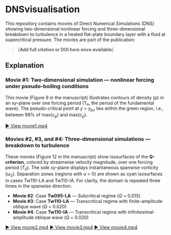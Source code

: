 # DNSvisualisation

This repository contains movies of Direct Numerical Simulations (DNS) showing two-dimensional nonlinear forcing and three-dimensional breakdown to turbulence in a heated flat-plate boundary layer with a fluid at supercritical pressure. The movies are part of the publication:

> [**Add full citation or DOI here once available**]

## Explanation

### Movie #1: Two-dimensional simulation — nonlinear forcing under pseudo-boiling conditions

This movie (Figure 9 in the manuscript) illustrates contours of density (ρ) in an *xy*-plane over one forcing period (T₀, the period of the fundamental wave). The pseudo-critical point at *y = y<sub>pc</sub>* lies within the green region, i.e., between 98% of max(*c<sub>p</sub>*) and max(*c<sub>p</sub>*).

[▶️ View movie1.mp4](Movie1.mp4)

### Movies #2, #3, and #4: Three-dimensional simulations — breakdown to turbulence

These movies (Figure 12 in the manuscript) show isosurfaces of the **Q-criterion**, colored by streamwise velocity magnitude, over one forcing period (*T<sub>0*). The side *xy*-plane displays instantaneous spanwise vorticity (ω<sub>z</sub>). Separation zones (regions with *u* < 0) are shown as cyan isosurfaces in cases Tw110-LA and Tw110-IA. For clarity, the domain is repeated three times in the spanwise direction.

- **Movie #2**: Case **Tw095-LA** — Subcritical regime (*Q* = 0.015)
- **Movie #3**: Case **Tw110-LA** — Transcritical regime with finite-amplitude oblique wave (*Q* = 0.020)
- **Movie #4**: Case **Tw110-IA** — Transcritical regime with infinitesimal-amplitude oblique wave (*Q* = 0.020)

[▶️ View movie2.mp4](Movie2.mp4)
[▶️ View movie3.mp4](Movie3.mp4)
[▶️ View movie4.mp4](Movie4.mp4)